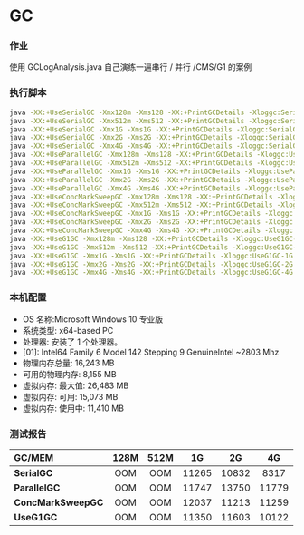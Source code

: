 # GC

### 作业
使用 GCLogAnalysis.java 自己演练一遍串行 / 并行 /CMS/G1 的案例


### 执行脚本
```bash
java -XX:+UseSerialGC -Xmx128m -Xms128 -XX:+PrintGCDetails -Xloggc:SerialGC-128m.log GCLogAnalysis
java -XX:+UseSerialGC -Xmx512m -Xms512 -XX:+PrintGCDetails -Xloggc:SerialGC-512m.log GCLogAnalysis
java -XX:+UseSerialGC -Xmx1G -Xms1G -XX:+PrintGCDetails -Xloggc:SerialGC-1G.log GCLogAnalysis
java -XX:+UseSerialGC -Xmx2G -Xms2G -XX:+PrintGCDetails -Xloggc:SerialGC-2G.log GCLogAnalysis
java -XX:+UseSerialGC -Xmx4G -Xms4G -XX:+PrintGCDetails -Xloggc:SerialGC-4G.log GCLogAnalysis
java -XX:+UseParallelGC -Xmx128m -Xms128 -XX:+PrintGCDetails -Xloggc:UseParallelGC-128m.log GCLogAnalysis
java -XX:+UseParallelGC -Xmx512m -Xms512 -XX:+PrintGCDetails -Xloggc:UseParallelGC-512m.log GCLogAnalysis
java -XX:+UseParallelGC -Xmx1G -Xms1G -XX:+PrintGCDetails -Xloggc:UseParallelGC-1G.log GCLogAnalysis
java -XX:+UseParallelGC -Xmx2G -Xms2G -XX:+PrintGCDetails -Xloggc:UseParallelGC-2G.log GCLogAnalysis
java -XX:+UseParallelGC -Xmx4G -Xms4G -XX:+PrintGCDetails -Xloggc:UseParallelGC-4G.log GCLogAnalysis
java -XX:+UseConcMarkSweepGC -Xmx128m -Xms128 -XX:+PrintGCDetails -Xloggc:UseConcMarkSweepGC-128m.log GCLogAnalysis
java -XX:+UseConcMarkSweepGC -Xmx512m -Xms512 -XX:+PrintGCDetails -Xloggc:UseConcMarkSweepGC-512m.log GCLogAnalysis
java -XX:+UseConcMarkSweepGC -Xmx1G -Xms1G -XX:+PrintGCDetails -Xloggc:UseConcMarkSweepGC-1G.log GCLogAnalysis
java -XX:+UseConcMarkSweepGC -Xmx2G -Xms2G -XX:+PrintGCDetails -Xloggc:UseConcMarkSweepGC-2G.log GCLogAnalysis
java -XX:+UseConcMarkSweepGC -Xmx4G -Xms4G -XX:+PrintGCDetails -Xloggc:UseConcMarkSweepGC-4G.log GCLogAnalysis
java -XX:+UseG1GC -Xmx128m -Xms128 -XX:+PrintGCDetails -Xloggc:UseG1GC-128m.log GCLogAnalysis
java -XX:+UseG1GC -Xmx512m -Xms512 -XX:+PrintGCDetails -Xloggc:UseG1GC-512m.log GCLogAnalysis
java -XX:+UseG1GC -Xmx1G -Xms1G -XX:+PrintGCDetails -Xloggc:UseG1GC-1G.log GCLogAnalysis
java -XX:+UseG1GC -Xmx2G -Xms2G -XX:+PrintGCDetails -Xloggc:UseG1GC-2G.log GCLogAnalysis
java -XX:+UseG1GC -Xmx4G -Xms4G -XX:+PrintGCDetails -Xloggc:UseG1GC-4G.log GCLogAnalysis
```


### 本机配置

- OS 名称:Microsoft Windows 10 专业版
- 系统类型: x64-based PC
- 处理器: 安装了 1 个处理器。
- [01]: Intel64 Family 6 Model 142 Stepping 9 GenuineIntel ~2803 Mhz
- 物理内存总量: 16,243 MB
- 可用的物理内存: 8,155 MB
- 虚拟内存: 最大值: 26,483 MB
- 虚拟内存: 可用: 15,073 MB
- 虚拟内存: 使用中: 11,410 MB



### 测试报告
| **GC/MEM** | **128M** | **512M** | **1G** | **2G** | **4G** |
| :--- | :---: | :---: | :---: | :---: | :---: |
| **SerialGC** | OOM | OOM | 11265 | 10832 | 8317 |
| **ParallelGC** | OOM | OOM | 11747 | 13750 | 11779 |
| **ConcMarkSweepGC** | OOM | OOM | 12037 | 11213 | 11259 |
| **UseG1GC** | OOM | OOM | 11350 | 11603 | 10122 |



